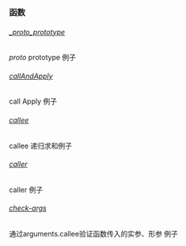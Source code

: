 ### 函数
###### [_proto_prototype](https://github.com/ShukwongWu/notes/blob/master/javascript%E6%9D%83%E5%A8%81%E6%8C%87%E5%8D%97/scripts/lib/_proto_prototype.js)
_proto_ prototype 例子

###### [callAndApply](https://github.com/ShukwongWu/notes/blob/master/javascript%E6%9D%83%E5%A8%81%E6%8C%87%E5%8D%97/scripts/lib/callAndApply.js)
call Apply 例子
###### [callee](https://github.com/ShukwongWu/notes/blob/master/javascript%E6%9D%83%E5%A8%81%E6%8C%87%E5%8D%97/scripts/lib/callee.js)
callee 递归求和例子
###### [caller](https://github.com/ShukwongWu/notes/blob/master/javascript%E6%9D%83%E5%A8%81%E6%8C%87%E5%8D%97/scripts/lib/caller.js)
caller 例子
###### [check-args](https://github.com/ShukwongWu/notes/blob/master/javascript%E6%9D%83%E5%A8%81%E6%8C%87%E5%8D%97/scripts/lib/check-args.js)
通过arguments.callee验证函数传入的实参、形参 例子